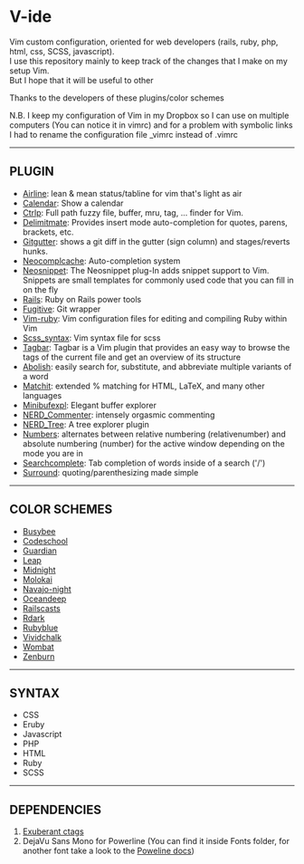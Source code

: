 V-ide
=====
Vim custom configuration, oriented for web developers (rails, ruby, php, html, css, SCSS, javascript).  
I use this repository mainly to keep track of the changes that I make on my setup Vim.  
But I hope that it will be useful to other  
  
Thanks to the developers of these plugins/color schemes  
  
N.B. I keep my configuration of Vim in my Dropbox so I can use on multiple computers (You can notice it in vimrc) and for a problem with symbolic links I had to rename the configuration file _vimrc instead of .vimrc  
- - - 
PLUGIN
------
* [Airline](https://github.com/bling/vim-airline): lean & mean status/tabline for vim that's light as air
* [Calendar](http://www.vim.org/scripts/script.php?script_id=52): Show a calendar
* [Ctrlp](https://github.com/kien/ctrlp.vim): Full path fuzzy file, buffer, mru, tag, ... finder for Vim.
* [Delimitmate](https://github.com/Raimondi/delimitMate): Provides insert mode auto-completion for quotes, parens, brackets, etc.
* [Gitgutter](https://github.com/airblade/vim-gitgutter): shows a git diff in the gutter (sign column) and stages/reverts hunks.
* [Neocomplcache](https://github.com/Shougo/neocomplcache.vim): Auto-completion system
* [Neosnippet](https://github.com/Shougo/neosnippet.vim): The Neosnippet plug-In adds snippet support to Vim. Snippets are small templates for commonly used code that you can fill in on the fly
* [Rails](https://github.com/tpope/vim-rails): Ruby on Rails power tools
* [Fugitive](https://github.com/tpope/vim-fugitive): Git wrapper
* [Vim-ruby](https://github.com/vim-ruby/vim-ruby): Vim configuration files for editing and compiling Ruby within Vim
* [Scss_syntax](https://github.com/cakebaker/scss-syntax.vim): Vim syntax file for scss
* [Tagbar](http://majutsushi.github.io/tagbar/): Tagbar is a Vim plugin that provides an easy way to browse the tags of the current file and get an overview of its structure
* [Abolish](https://github.com/tpope/vim-abolish): easily search for, substitute, and abbreviate multiple variants of a word
* [Matchit](https://github.com/tmhedberg/matchit): extended % matching for HTML, LaTeX, and many other languages
* [Minibufexpl](https://github.com/techlivezheng/vim-plugin-minibufexpl): Elegant buffer explorer
* [NERD_Commenter](https://github.com/scrooloose/nerdcommenter): intensely orgasmic commenting
* [NERD_Tree](https://github.com/scrooloose/nerdtree): A tree explorer plugin
* [Numbers](https://github.com/myusuf3/numbers.vim): alternates between relative numbering (relativenumber) and absolute numbering (number) for the active window depending on the mode you are in
* [Searchcomplete](http://www.vim.org/scripts/script.php?script_id=474): Tab completion of words inside of a search ('/') 
* [Surround](https://github.com/tpope/vim-surround): quoting/parenthesizing made simple
- - -
COLOR SCHEMES
-------------
* [Busybee](http://www.vim.org/scripts/script.php?script_id=2549)
* [Codeschool](http://astonj.com/tech/vim-for-ruby-rails-and-a-sexy-theme/)
* [Guardian](http://www.vim.org/scripts/script.php?script_id=1240)
* [Leap](https://github.com/yoos/leap.vim)
* [Midnight](http://www.vim.org/scripts/script.php?script_id=253)
* [Molokai](https://github.com/tomasr/molokai)
* [Navajo-night](http://www.vim.org/scripts/script.php?script_id=271)
* [Oceandeep](http://www.vim.org/scripts/script.php?script_id=368)
* [Railscasts](https://github.com/jpo/vim-railscasts-theme)
* [Rdark](http://www.vim.org/scripts/script.php?script_id=1732)
* [Rubyblue](https://github.com/jlong/rubyblue)
* [Vividchalk](http://www.vim.org/scripts/script.php?script_id=1891)
* [Wombat](https://github.com/vim-scripts/Wombat)
* [Zenburn](https://github.com/jnurmine/Zenburn)
- - -
SYNTAX
------
* CSS
* Eruby
* Javascript
* PHP
* HTML
* Ruby
* SCSS
- - -
DEPENDENCIES
------------
1. [Exuberant ctags](http://ctags.sourceforge.net)
2. DejaVu Sans Mono for Powerline (You can find it inside Fonts folder, for another font take a look to the [Poweline docs](https://powerline.readthedocs.org/en/master/installation.html#patched-fonts))
